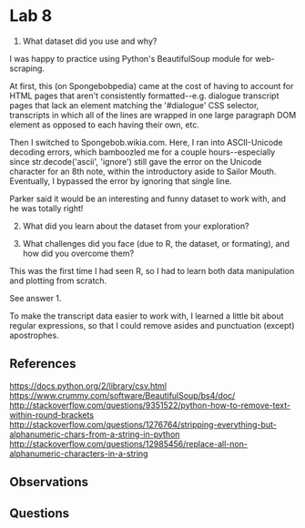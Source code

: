 # Lab 8

1. What dataset did you use and why?

  I was happy to practice using Python's BeautifulSoup module for web-scraping.

  At first, this (on Spongebobpedia) came at the cost of having to account for
  HTML pages that aren't consistently formatted--e.g. dialogue transcript pages
  that lack an element matching the '#dialogue' CSS selector, transcripts in
  which all of the lines are wrapped in one large paragraph DOM element as
  opposed to each having their own, etc.

  Then I switched to Spongebob.wikia.com. Here, I ran into ASCII-Unicode
  decoding errors, which bamboozled me for a couple hours--especially since
  str.decode('ascii', 'ignore') still gave the error on the Unicode character
  for an 8th note, within the introductory aside to Sailor Mouth. Eventually,
  I bypassed the error by ignoring that single line.

  Parker said it would be an interesting and funny dataset to work with, and he
  was totally right!

2. What did you learn about the dataset from your exploration?



3. What challenges did you face (due to R, the dataset, or formating), and how did you overcome them?

  This was the first time I had seen R, so I had to learn both data manipulation
  and plotting from scratch.

  See answer 1.

  To make the transcript data easier to work with, I learned a little bit about
  regular expressions, so that I could remove asides and punctuation (except)
  apostrophes.

## References

https://docs.python.org/2/library/csv.html
https://www.crummy.com/software/BeautifulSoup/bs4/doc/
http://stackoverflow.com/questions/9351522/python-how-to-remove-text-within-round-brackets
http://stackoverflow.com/questions/1276764/stripping-everything-but-alphanumeric-chars-from-a-string-in-python
http://stackoverflow.com/questions/12985456/replace-all-non-alphanumeric-characters-in-a-string

## Observations

## Questions
